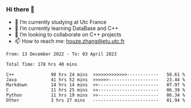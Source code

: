 ### Hi there 👋
- 🔭 I’m currently studying at Utc France
- 🌱 I’m currently learning DataBase and C++
- 👯 I’m looking to collaborate on C++ projects
- 📫 How to reach me: houze.zhang@etu.utc.fr

<!--START_SECTION:waka-->

```text
From: 13 December 2022 - To: 03 April 2023

Total Time: 178 hrs 40 mins

C++              90 hrs 24 mins  >>>>>>>>>>>>>------------   50.61 %
Java             41 hrs 52 mins  >>>>>>-------------------   23.44 %
Markdown         14 hrs 14 mins  >>-----------------------   07.97 %
C                11 hrs 25 mins  >>-----------------------   06.39 %
Python           11 hrs 19 mins  >>-----------------------   06.34 %
Other            3 hrs 27 mins   -------------------------   01.94 %
```

<!--END_SECTION:waka-->
